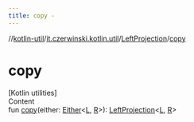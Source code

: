 ```yaml
---
title: copy -
---
```

//[kotlin-util](../../index.md)/[it.czerwinski.kotlin.util](../index.md)/[LeftProjection](index.md)/[copy](copy.md)



# copy  
[Kotlin utilities]  
Content  
fun [copy](copy.md)(either: [Either](../-either/index.md)<[L](index.md), [R](index.md)>): [LeftProjection](index.md)<[L](index.md), [R](index.md)>  



